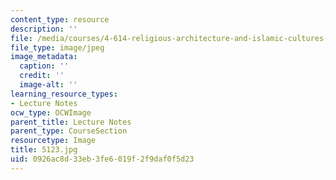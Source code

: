 ```yaml
---
content_type: resource
description: ''
file: /media/courses/4-614-religious-architecture-and-islamic-cultures-fall-2002/0926ac8d33eb3fe6019f2f9daf0f5d23_5123.jpg
file_type: image/jpeg
image_metadata:
  caption: ''
  credit: ''
  image-alt: ''
learning_resource_types:
- Lecture Notes
ocw_type: OCWImage
parent_title: Lecture Notes
parent_type: CourseSection
resourcetype: Image
title: 5123.jpg
uid: 0926ac8d-33eb-3fe6-019f-2f9daf0f5d23
---
```

